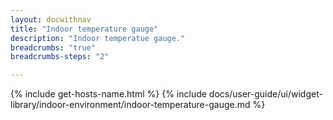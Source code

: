 ```yaml
---
layout: docwithnav
title: "Indoor temperature gauge"
description: "Indoor temperatue gauge."
breadcrumbs: "true"
breadcrumbs-steps: "2"

---
```

{% include get-hosts-name.html %}
{% include docs/user-guide/ui/widget-library/indoor-environment/indoor-temperature-gauge.md %}
